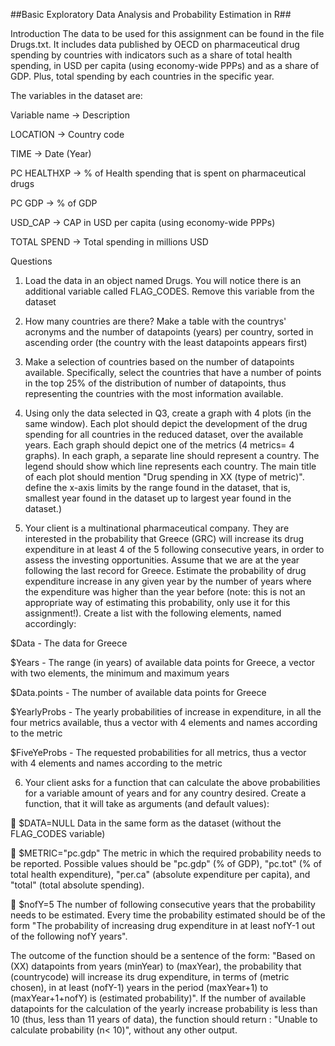 ##Basic Exploratory Data Analysis and Probability Estimation in R##


Introduction
The data to be used for this assignment can be found in the file Drugs.txt. It includes data published by OECD on pharmaceutical drug spending by countries with indicators such as a share of total health spending, in USD per capita (using economy-wide PPPs) and as a share of GDP. Plus, total spending by each countries in the specific year.

The variables in the dataset are:

Variable name ->   Description

LOCATION      ->   Country code

TIME          ->   Date (Year)

PC HEALTHXP   ->   % of Health spending that is spent on pharmaceutical drugs

PC GDP        ->   % of GDP

USD_CAP       ->   CAP in USD per capita (using economy-wide PPPs)

TOTAL SPEND   ->   Total spending in millions USD

Questions
1. Load the data in an object named Drugs. You will notice there is an additional variable called FLAG_CODES. Remove this variable from the dataset

2. How many countries are there? Make a table with the countrys' acronyms and the number of datapoints (years) per country, sorted in ascending order (the country with the least datapoints appears first)

3. Make a selection of countries based on the number of datapoints available. Specifically, select the countries that have a number of points in the top 25% of the distribution of number of datapoints, thus representing the countries with the most information available.

4. Using only the data selected in Q3, create a graph with 4 plots (in the same window). Each plot should depict the development of the drug spending for all countries in the reduced dataset, over the available years. Each graph should depict one of the metrics (4 metrics= 4 graphs). In each graph, a separate line should represent a country. The legend should show which line represents each country. The main title of each plot should mention "Drug spending in XX (type of metric)". define the x-axis limits by the range found in the dataset, that is, smallest year found in the dataset up to largest year found in the dataset.)

5. Your client is a multinational pharmaceutical company. They are interested in the probability that Greece (GRC) will increase its drug expenditure in at least 4 of the 5 following consecutive years, in order to assess the investing opportunities. Assume that we are at the year following the last record for Greece. Estimate the probability of drug expenditure increase in any given year by the number of years where the expenditure was higher than the year before (note: this is not an appropriate way of estimating this probability, only use it for this assignment!). Create a list with the following elements, named accordingly:

$Data - The data for Greece

$Years - The range (in years) of available data points for Greece, a vector with two elements, the minimum and maximum years

$Data.points - The number of available data points for Greece

$YearlyProbs - The yearly probabilities of increase in expenditure, in all the four metrics available, thus a vector with 4 elements and names according to the metric

$FiveYeProbs - The requested probabilities for all metrics, thus a vector with 4 elements and names according to the metric

6. Your client asks for a function that can calculate the above probabilities for a variable amount of years and for any country desired. Create a function, that it will take as arguments (and default values):

 $DATA=NULL Data in the same form as the dataset (without the FLAG_CODES variable)

 $METRIC="pc.gdp" The metric in which the required probability needs to be reported. Possible values should be "pc.gdp" (% of GDP), "pc.tot" (% of total health expenditure), "per.ca" (absolute expenditure per capita), and "total" (total absolute spending).

 $nofY=5 The number of following consecutive years that the probability needs to be estimated. Every time the probability estimated should be of the form "The probability of increasing drug expenditure in at least nofY-1 out of the following nofY years".

The outcome of the function should be a sentence of the form:
"Based on (XX) datapoints from years (minYear) to (maxYear), the probability that (countrycode) will increase its drug expenditure, in terms of (metric chosen), in at least (nofY-1) years in the period (maxYear+1) to (maxYear+1+nofY) is (estimated probability)".
If the number of available datapoints for the calculation of the yearly increase probability is less than 10 (thus, less than 11 years of data), the function should return :
"Unable to calculate probability (n< 10)", without any other output.
